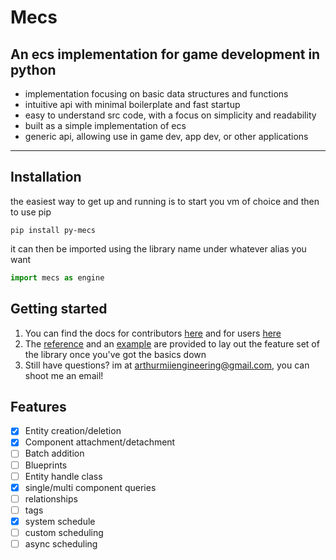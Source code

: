 # Mecs
## An ecs implementation for game development in python
- implementation focusing on basic data structures and functions
- intuitive api with minimal boilerplate and fast startup
- easy to understand src code, with a focus on simplicity and readability
- built as a simple implementation of ecs
- generic api, allowing use in game dev, app dev, or other applications
---

## Installation
the easiest way to get up and running is to start you vm of choice and then to use pip
  
```
pip install py-mecs
```

it can then be imported using the library name under whatever alias you want

```py
import mecs as engine
```

## Getting started
1. You can find the docs for contributors [here](docs/for_contributors/getting_started.md) and for users [here](docs/for_users/getting_started.md)
2. The [reference](docs/reference/index.md) and an [example](example.py) are provided to lay out the feature set of the library once you've got the basics down
3. Still have questions? im at arthurmiiengineering@gmail.com, you can shoot me an email!

## Features
- [x] Entity creation/deletion
- [x] Component attachment/detachment
- [ ] Batch addition
- [ ] Blueprints
- [ ] Entity handle class
- [x] single/multi component queries
- [ ] relationships
- [ ] tags
- [x] system schedule
- [ ] custom scheduling
- [ ] async scheduling
